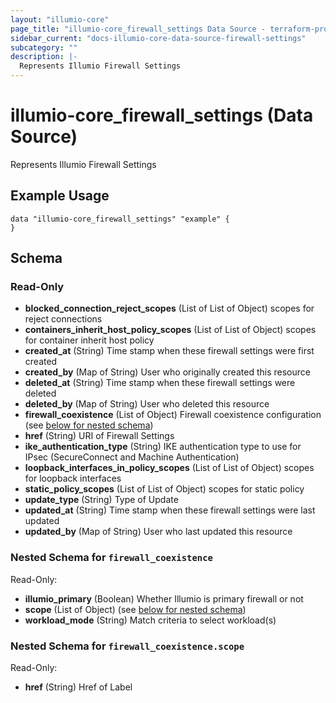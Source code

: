 ```yaml
---
layout: "illumio-core"
page_title: "illumio-core_firewall_settings Data Source - terraform-provider-illumio-core"
sidebar_current: "docs-illumio-core-data-source-firewall-settings"
subcategory: ""
description: |-
  Represents Illumio Firewall Settings
---
```


# illumio-core_firewall_settings (Data Source)

Represents Illumio Firewall Settings


Example Usage
------------

```hcl
data "illumio-core_firewall_settings" "example" {
}
```

<!-- schema generated by tfplugindocs -->
## Schema

### Read-Only

- **blocked_connection_reject_scopes** (List of List of Object) scopes for reject connections
- **containers_inherit_host_policy_scopes** (List of List of Object) scopes for container inherit host policy
- **created_at** (String) Time stamp when these firewall settings were first created
- **created_by** (Map of String) User who originally created this resource
- **deleted_at** (String) Time stamp when these firewall settings were deleted
- **deleted_by** (Map of String) User who deleted this resource
- **firewall_coexistence** (List of Object) Firewall coexistence configuration (see [below for nested schema](#nestedatt--firewall_coexistence))
- **href** (String) URI of Firewall Settings
- **ike_authentication_type** (String) IKE authentication type to use for IPsec (SecureConnect and Machine Authentication)
- **loopback_interfaces_in_policy_scopes** (List of List of Object) scopes for loopback interfaces
- **static_policy_scopes** (List of List of Object) scopes for static policy
- **update_type** (String) Type of Update
- **updated_at** (String) Time stamp when these firewall settings were last updated
- **updated_by** (Map of String) User who last updated this resource

<a id="nestedatt--firewall_coexistence"></a>
### Nested Schema for `firewall_coexistence`

Read-Only:

- **illumio_primary** (Boolean) Whether Illumio is primary firewall or not
- **scope** (List of Object) (see [below for nested schema](#nestedobjatt--firewall_coexistence--scope))
- **workload_mode** (String) Match criteria to select workload(s)

<a id="nestedobjatt--firewall_coexistence--scope"></a>
### Nested Schema for `firewall_coexistence.scope`

Read-Only:

- **href** (String) Href of Label



